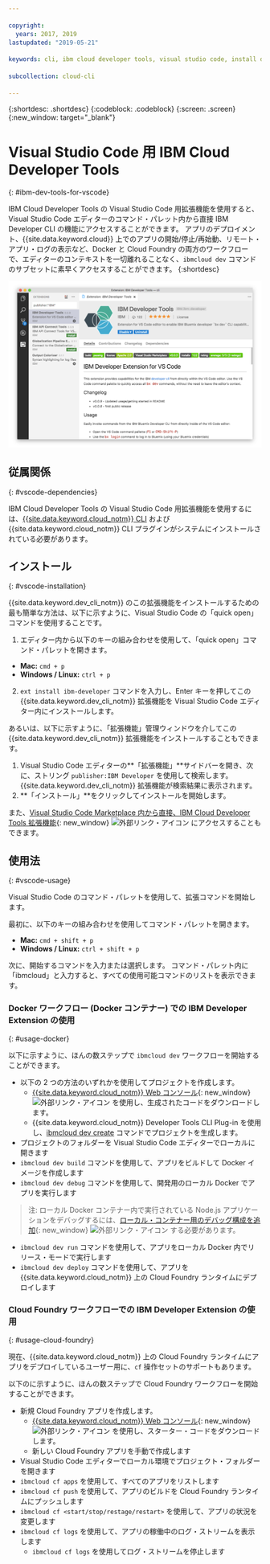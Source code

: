 ```yaml
---

copyright:
  years: 2017, 2019
lastupdated: "2019-05-21"

keywords: cli, ibm cloud developer tools, visual studio code, install developer tools, developer extension, vscode cli, vscode plugin, cloud foundry vscode

subcollection: cloud-cli

---
```


{:shortdesc: .shortdesc}
{:codeblock: .codeblock}
{:screen: .screen}
{:new_window: target="_blank"}

# Visual Studio Code 用 IBM Cloud Developer Tools
{: #ibm-dev-tools-for-vscode}

IBM Cloud Developer Tools の Visual Studio Code 用拡張機能を使用すると、Visual Studio Code エディターのコマンド・パレット内から直接 IBM Developer CLI の機能にアクセスすることができます。 アプリのデプロイメント、{{site.data.keyword.cloud}} 上でのアプリの開始/停止/再始動、リモート・アプリ・ログの表示など、Docker と Cloud Foundry の両方のワークフローで、エディターのコンテキストを一切離れることなく、`ibmcloud dev` コマンドのサブセットに素早くアクセスすることができます。
{:shortdesc}

![IBM Developer Tools の拡張機能ダウンロード画面の画面キャプチャー。](vscode.png "Visual Studio Code 内の拡張機能ダウンロード画面")

## 従属関係
{: #vscode-dependencies}

IBM Cloud Developer Tools の Visual Studio Code 用拡張機能を使用するには、[{{site.data.keyword.cloud_notm}} CLI](/docs/cli?topic=cloud-cli-ibmcloud-cli#ibmcloud-cli) および {{site.data.keyword.cloud_notm}} CLI プラグインがシステムにインストールされている必要があります。

## インストール
{: #vscode-installation}

{{site.data.keyword.dev_cli_notm}} のこの拡張機能をインストールするための最も簡単な方法は、以下に示すように、Visual Studio Code の「quick open」コマンドを使用することです。

1. エディター内から以下のキーの組み合わせを使用して、「quick open」コマンド・パレットを開きます。

  * **Mac:** `cmd + p`
  * **Windows / Linux:** `ctrl + p`

2. `ext install ibm-developer` コマンドを入力し、Enter キーを押してこの {{site.data.keyword.dev_cli_notm}} 拡張機能を Visual Studio Code エディター内にインストールします。

あるいは、以下に示すように、「拡張機能」管理ウィンドウを介してこの {{site.data.keyword.dev_cli_notm}} 拡張機能をインストールすることもできます。

1. Visual Studio Code エディターの**「拡張機能」**サイドバーを開き、次に、ストリング `publisher:IBM Developer` を使用して検索します。 {{site.data.keyword.dev_cli_notm}} 拡張機能が検索結果に表示されます。  
2. **「インストール」**をクリックしてインストールを開始します。

また、[Visual Studio Code Marketplace 内から直接、IBM Cloud Developer Tools 拡張機能](https://marketplace.visualstudio.com/items?itemName=IBM.ibm-developer){: new_window} ![外部リンク・アイコン](../../icons/launch-glyph.svg "外部リンク・アイコン") にアクセスすることもできます。

## 使用法
{: #vscode-usage}

Visual Studio Code のコマンド・パレットを使用して、拡張コマンドを開始します。

最初に、以下のキーの組み合わせを使用してコマンド・パレットを開きます。

* **Mac:** `cmd + shift + p`
* **Windows / Linux:** `ctrl + shift + p`

次に、開始するコマンドを入力または選択します。 コマンド・パレット内に「ibmcloud」と入力すると、すべての使用可能コマンドのリストを表示できます。

### Docker ワークフロー (Docker コンテナー) での IBM Developer Extension の使用
{: #usage-docker}

以下に示すように、ほんの数ステップで `ibmcloud dev` ワークフローを開始することができます。
* 以下の 2 つの方法のいずれかを使用してプロジェクトを作成します。
  * [{{site.data.keyword.cloud_notm}} Web コンソール](https://{DomainName}/developer/appservice/starter-kits){: new_window} ![外部リンク・アイコン](../../icons/launch-glyph.svg "外部リンク・アイコン") を使用し、生成されたコードをダウンロードします。
  * {{site.data.keyword.cloud_notm}} Developer Tools CLI Plug-in を使用し、[ibmcloud dev create](/docs/cli/idt?topic=cloud-cli-idt-cli#create) コマンドでプロジェクトを生成します。
* プロジェクトのフォルダーを Visual Studio Code エディターでローカルに開きます
* `ibmcloud dev build` コマンドを使用して、アプリをビルドして Docker イメージを作成します
* `ibmcloud dev debug` コマンドを使用して、開発用のローカル Docker でアプリを実行します
> 注: ローカル Docker コンテナー内で実行されている Node.js アプリケーションをデバッグするには、[ローカル・コンテナー用のデバッグ構成を追加](https://github.com/IBM-Cloud/ibm-developer-extension-vscode#debugging-nodejs-apps-within-the-local-docker-container){: new_window} ![外部リンク・アイコン](../../icons/launch-glyph.svg "外部リンク・アイコン") する必要があります。
* `ibmcloud dev run` コマンドを使用して、アプリをローカル Docker 内でリリース・モードで実行します
* `ibmcloud dev deploy` コマンドを使用して、アプリを {{site.data.keyword.cloud_notm}} 上の Cloud Foundry ランタイムにデプロイします

### Cloud Foundry ワークフローでの IBM Developer Extension の使用
{: #usage-cloud-foundry}

現在、{{site.data.keyword.cloud_notm}} 上の Cloud Foundry ランタイムにアプリをデプロイしているユーザー用に、`cf` 操作セットのサポートもあります。

以下のに示すように、ほんの数ステップで Cloud Foundry ワークフローを開始することができます。
* 新規 Cloud Foundry アプリを作成します。
  * [{{site.data.keyword.cloud_notm}} Web コンソール](https://{DomainName}/developer/appservice/starter-kits){: new_window} ![外部リンク・アイコン](../../icons/launch-glyph.svg "外部リンク・アイコン") を使用し、スターター・コードをダウンロードします。
  * 新しい Cloud Foundry アプリを手動で作成します
* Visual Studio Code エディターでローカル環境でプロジェクト・フォルダーを開きます
* `ibmcloud cf apps` を使用して、すべてのアプリをリストします
* `ibmcloud cf push` を使用して、アプリのビルドを Cloud Foundry ランタイムにプッシュします
* `ibmcloud cf <start/stop/restage/restart>` を使用して、アプリの状況を変更します
* `ibmcloud cf logs` を使用して、アプリの稼働中のログ・ストリームを表示します
  * `ibmcloud cf logs` を使用してログ・ストリームを停止します
